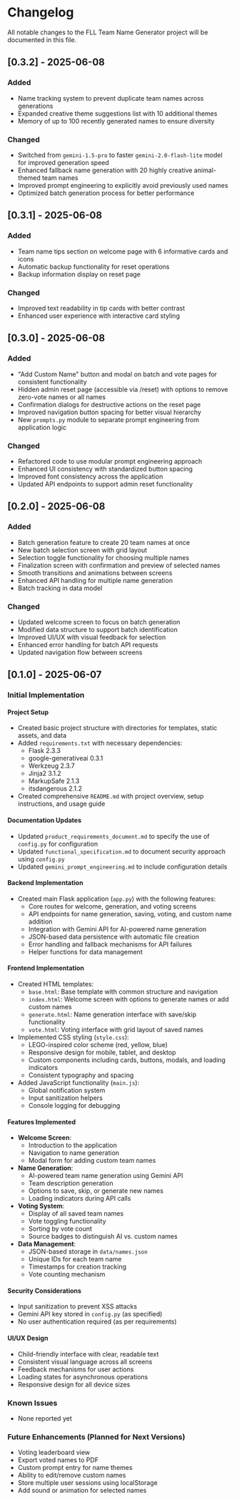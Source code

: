 # Changelog

All notable changes to the FLL Team Name Generator project will be documented in this file.

## [0.3.2] - 2025-06-08

### Added
- Name tracking system to prevent duplicate team names across generations
- Expanded creative theme suggestions list with 10 additional themes
- Memory of up to 100 recently generated names to ensure diversity

### Changed
- Switched from `gemini-1.5-pro` to faster `gemini-2.0-flash-lite` model for improved generation speed
- Enhanced fallback name generation with 20 highly creative animal-themed team names
- Improved prompt engineering to explicitly avoid previously used names
- Optimized batch generation process for better performance

## [0.3.1] - 2025-06-08

### Added
- Team name tips section on welcome page with 6 informative cards and icons
- Automatic backup functionality for reset operations
- Backup information display on reset page

### Changed
- Improved text readability in tip cards with better contrast
- Enhanced user experience with interactive card styling

## [0.3.0] - 2025-06-08

### Added
- "Add Custom Name" button and modal on batch and vote pages for consistent functionality
- Hidden admin reset page (accessible via /reset) with options to remove zero-vote names or all names
- Confirmation dialogs for destructive actions on the reset page
- Improved navigation button spacing for better visual hierarchy
- New `prompts.py` module to separate prompt engineering from application logic

### Changed
- Refactored code to use modular prompt engineering approach
- Enhanced UI consistency with standardized button spacing
- Improved font consistency across the application
- Updated API endpoints to support admin reset functionality

## [0.2.0] - 2025-06-08

### Added
- Batch generation feature to create 20 team names at once
- New batch selection screen with grid layout
- Selection toggle functionality for choosing multiple names
- Finalization screen with confirmation and preview of selected names
- Smooth transitions and animations between screens
- Enhanced API handling for multiple name generation
- Batch tracking in data model

### Changed
- Updated welcome screen to focus on batch generation
- Modified data structure to support batch identification
- Improved UI/UX with visual feedback for selection
- Enhanced error handling for batch API requests
- Updated navigation flow between screens

## [0.1.0] - 2025-06-07

### Initial Implementation

#### Project Setup
- Created basic project structure with directories for templates, static assets, and data
- Added `requirements.txt` with necessary dependencies:
  - Flask 2.3.3
  - google-generativeai 0.3.1
  - Werkzeug 2.3.7
  - Jinja2 3.1.2
  - MarkupSafe 2.1.3
  - itsdangerous 2.1.2
- Created comprehensive `README.md` with project overview, setup instructions, and usage guide

#### Documentation Updates
- Updated `product_requirements_document.md` to specify the use of `config.py` for configuration
- Updated `functional_specification.md` to document security approach using `config.py`
- Updated `gemini_prompt_engineering.md` to include configuration details

#### Backend Implementation
- Created main Flask application (`app.py`) with the following features:
  - Core routes for welcome, generation, and voting screens
  - API endpoints for name generation, saving, voting, and custom name addition
  - Integration with Gemini API for AI-powered name generation
  - JSON-based data persistence with automatic file creation
  - Error handling and fallback mechanisms for API failures
  - Helper functions for data management

#### Frontend Implementation
- Created HTML templates:
  - `base.html`: Base template with common structure and navigation
  - `index.html`: Welcome screen with options to generate names or add custom names
  - `generate.html`: Name generation interface with save/skip functionality
  - `vote.html`: Voting interface with grid layout of saved names
- Implemented CSS styling (`style.css`):
  - LEGO-inspired color scheme (red, yellow, blue)
  - Responsive design for mobile, tablet, and desktop
  - Custom components including cards, buttons, modals, and loading indicators
  - Consistent typography and spacing
- Added JavaScript functionality (`main.js`):
  - Global notification system
  - Input sanitization helpers
  - Console logging for debugging

#### Features Implemented
- **Welcome Screen**:
  - Introduction to the application
  - Navigation to name generation
  - Modal form for adding custom team names
- **Name Generation**:
  - AI-powered team name generation using Gemini API
  - Team description generation
  - Options to save, skip, or generate new names
  - Loading indicators during API calls
- **Voting System**:
  - Display of all saved team names
  - Vote toggling functionality
  - Sorting by vote count
  - Source badges to distinguish AI vs. custom names
- **Data Management**:
  - JSON-based storage in `data/names.json`
  - Unique IDs for each team name
  - Timestamps for creation tracking
  - Vote counting mechanism

#### Security Considerations
- Input sanitization to prevent XSS attacks
- Gemini API key stored in `config.py` (as specified)
- No user authentication required (as per requirements)

#### UI/UX Design
- Child-friendly interface with clear, readable text
- Consistent visual language across all screens
- Feedback mechanisms for user actions
- Loading states for asynchronous operations
- Responsive design for all device sizes

### Known Issues
- None reported yet

### Future Enhancements (Planned for Next Versions)
- Voting leaderboard view
- Export voted names to PDF
- Custom prompt entry for name themes
- Ability to edit/remove custom names
- Store multiple user sessions using localStorage
- Add sound or animation for selected names
